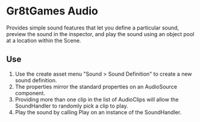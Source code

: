 # Gr8tGames Audio

Provides simple sound features that let you define a particular sound, preview the sound in the inspector, and play the sound using an object pool at a location within the Scene.

## Use

1. Use the create asset menu "Sound > Sound Definition" to create a new sound definition.
2. The properties mirror the standard properties on an AudioSource component.
3. Providing more than one clip in the list of AudioClips will allow the SoundHandler to randomly pick a clip to play.
4. Play the sound by calling Play on an instance of the SoundHandler.
